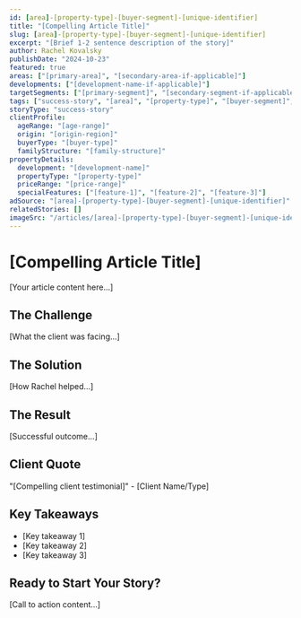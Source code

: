 ```yaml
---
id: [area]-[property-type]-[buyer-segment]-[unique-identifier]
title: "[Compelling Article Title]"
slug: [area]-[property-type]-[buyer-segment]-[unique-identifier]
excerpt: "[Brief 1-2 sentence description of the story]"
author: Rachel Kovalsky
publishDate: "2024-10-23"
featured: true
areas: ["[primary-area]", "[secondary-area-if-applicable]"]
developments: ["[development-name-if-applicable]"]
targetSegments: ["[primary-segment]", "[secondary-segment-if-applicable]"]
tags: ["success-story", "[area]", "[property-type]", "[buyer-segment]", "[lifestyle-tags]", "[amenity-tags]"]
storyType: "success-story"
clientProfile:
  ageRange: "[age-range]"
  origin: "[origin-region]"
  buyerType: "[buyer-type]"
  familyStructure: "[family-structure]"
propertyDetails:
  development: "[development-name]"
  propertyType: "[property-type]"
  priceRange: "[price-range]"
  specialFeatures: ["[feature-1]", "[feature-2]", "[feature-3]"]
adSource: "[area]-[property-type]-[buyer-segment]-[unique-identifier]"
relatedStories: []
imageSrc: "/articles/[area]-[property-type]-[buyer-segment]-[unique-identifier].jpg"
---
```


# [Compelling Article Title]

[Your article content here...]

## The Challenge

[What the client was facing...]

## The Solution

[How Rachel helped...]

## The Result

[Successful outcome...]

## Client Quote

"[Compelling client testimonial]" - [Client Name/Type]

## Key Takeaways

- [Key takeaway 1]
- [Key takeaway 2]
- [Key takeaway 3]

## Ready to Start Your Story?

[Call to action content...]
